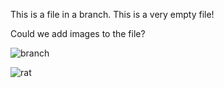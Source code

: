 This is a file in a branch.
This is a very empty file!

Could we add images to the file?

![branch](https://cdn.pixabay.com/photo/2015/04/14/21/08/ladybug-722783_640.jpg)

![rat](https://cdn.pixabay.com/photo/2013/07/12/17/39/rat-152162_1280.png "Rat 1")
